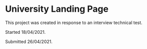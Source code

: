 # University Landing Page
This project was created in response to an interview technical test.

Started 18/04/2021.

Submitted 26/04/2021.
